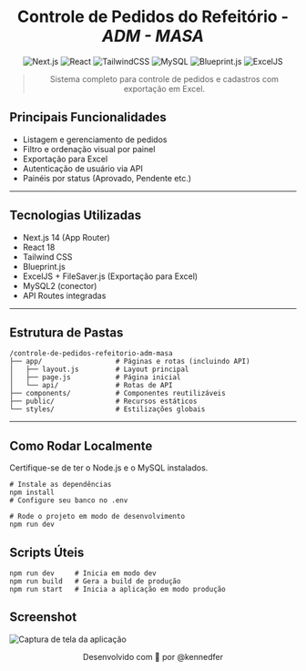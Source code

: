 <div align="center">
<h1>Controle de Pedidos do Refeitório - <i>ADM - MASA</i></h1>

![Next.js](https://img.shields.io/badge/Next.js-14.x-black?style=flat-square&logo=next.js)
![React](https://img.shields.io/badge/React-18.x-61DAFB?style=flat-square&logo=react)
![TailwindCSS](https://img.shields.io/badge/TailwindCSS-3.x-38B2AC?style=flat-square&logo=tailwindcss)
![MySQL](https://img.shields.io/badge/MySQL-8.x-lightgrey?style=flat-square&logo=mysql)
![Blueprint.js](https://img.shields.io/badge/Blueprint.js-5.x-blue?style=flat-square&logo=blueprint)
![ExcelJS](https://img.shields.io/badge/ExcelJS-Xlsx-green?style=flat-square&logo=microsoft-excel)

> Sistema completo para controle de pedidos e cadastros com exportação em Excel.
</div>

## Principais Funcionalidades
- Listagem e gerenciamento de pedidos
- Filtro e ordenação visual por painel
- Exportação para Excel
- Autenticação de usuário via API
- Painéis por status (Aprovado, Pendente etc.)

-----

## Tecnologias Utilizadas
- Next.js 14 (App Router)
- React 18
- Tailwind CSS
- Blueprint.js
- ExcelJS + FileSaver.js (Exportação para Excel)
- MySQL2 (conector)
- API Routes integradas

---

## Estrutura de Pastas
```
/controle-de-pedidos-refeitorio-adm-masa
├── app/                  # Páginas e rotas (incluindo API)
│   ├── layout.js         # Layout principal
│   ├── page.js           # Página inicial
│   └── api/              # Rotas de API
├── components/           # Componentes reutilizáveis
├── public/               # Recursos estáticos
└── styles/               # Estilizações globais
```
---

## Como Rodar Localmente
Certifique-se de ter o Node.js e o MySQL instalados.
```
# Instale as dependências
npm install
# Configure seu banco no .env

# Rode o projeto em modo de desenvolvimento
npm run dev
```

## Scripts Úteis
```
npm run dev     # Inicia em modo dev
npm run build   # Gera a build de produção
npm run start   # Inicia a aplicação em modo produção
```
## Screenshot
![Captura de tela da aplicação](https://github.com/user-attachments/assets/4460b6d5-9f4b-4a24-bbe4-a779997df189)

<div align="center">Desenvolvido com 💙 por @kennedfer</div>

